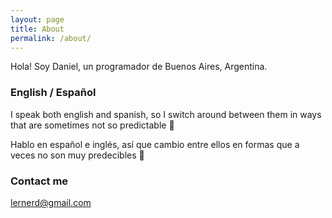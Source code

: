 ```yaml
---
layout: page
title: About
permalink: /about/
---
```


Hola! Soy Daniel, un programador de Buenos Aires, Argentina.

### English / Español

I speak both english and spanish, so I switch around between them in ways that are sometimes not so predictable 💩

Hablo en español e inglés, así que cambio entre ellos en formas que a veces no son muy predecibles 💩

### Contact me

[lernerd@gmail.com](mailto:lernerd@gmail.com)
